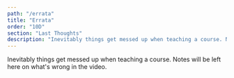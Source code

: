 ```yaml
---
path: "/errata"
title: "Errata"
order: "10D"
section: "Last Thoughts"
description: "Inevitably things get messed up when teaching a course. Notes will be left here on what's wrong in the video."
---
```


Inevitably things get messed up when teaching a course. Notes will be left here on what's wrong in the video.
